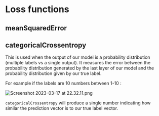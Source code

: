 # Loss functions

## meanSquaredError

## categoricalCrossentropy

This is used when the output of our model is a probability distribution (multiple labels vs a single output).
It measures the error between the probability distribution generated by the last layer of our model and the probability distribution given by our true label.

For example if the labels are 10 numbers between 1-10 : 

![Screenshot 2023-03-17 at 22.32.11.png](..%2F..%2F..%2F..%2F..%2F..%2F..%2Fvar%2Ffolders%2Fm6%2Flrsvxjmx07x6pt0_96m9_0l00000gp%2FT%2FTemporaryItems%2FNSIRD_screencaptureui_9Iurr8%2FScreenshot%202023-03-17%20at%2022.32.11.png)

`categoricalCrossentropy` will produce a single number indicating how similar the prediction vector is to our true label vector.
